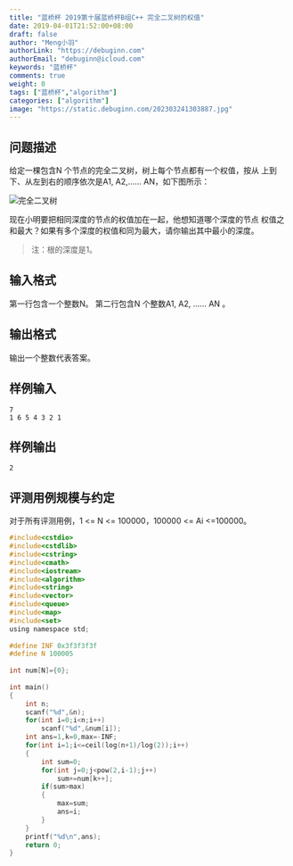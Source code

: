 ```yaml
---
title: "蓝桥杯 2019第十届蓝桥杯B组C++ 完全二叉树的权值"
date: 2019-04-01T21:52:00+08:00
draft: false
author: "Meng小羽"
authorLink: "https://debuginn.com"
authorEmail: "debuginn@icloud.com"
keywords: "蓝桥杯"
comments: true
weight: 0
tags: ["蓝桥杯","algorithm"]
categories: ["algorithm"]
image: "https://static.debuginn.com/202303241303887.jpg"
---
```


## 问题描述

给定一棵包含N 个节点的完全二叉树，树上每个节点都有一个权值，按从
上到下、从左到右的顺序依次是A1, A2,...... AN，如下图所示：

![完全二叉树](https://static.debuginn.com/202303242155344.png)


现在小明要把相同深度的节点的权值加在一起，他想知道哪个深度的节点
权值之和最大？如果有多个深度的权值和同为最大，请你输出其中最小的深度。

> 注：根的深度是1。

## 输入格式

第一行包含一个整数N。
第二行包含N 个整数A1, A2, ...... AN 。

## 输出格式

输出一个整数代表答案。

## 样例输入

```shell
7
1 6 5 4 3 2 1
```

## 样例输出

```shell
2
```

## 评测用例规模与约定

对于所有评测用例，1 <= N <= 100000，100000 <= Ai <=100000。

```c
#include<cstdio>
#include<cstdlib>
#include<cstring>
#include<cmath>
#include<iostream>
#include<algorithm>
#include<string>
#include<vector>
#include<queue>
#include<map>
#include<set>
using namespace std;
 
#define INF 0x3f3f3f3f
#define N 100005
 
int num[N]={0};
 
int main()
{
	int n;
	scanf("%d",&n);
	for(int i=0;i<n;i++)
		scanf("%d",&num[i]);
	int ans=1,k=0,max=-INF;
	for(int i=1;i<=ceil(log(n+1)/log(2));i++)
	{
		int sum=0; 
		for(int j=0;j<pow(2,i-1);j++)
			sum+=num[k++];
		if(sum>max)
		{
			max=sum;
			ans=i;
		}
	}
	printf("%d\n",ans);
	return 0;
}
```